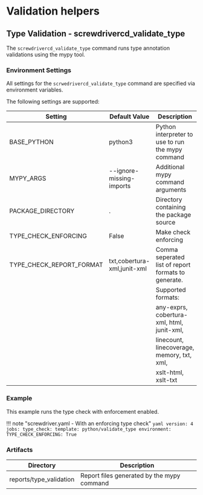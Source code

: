 # Validation helpers


## Type Validation - screwdrivercd_validate_type
 
The `screwdrivercd_validate_type` command runs type annotation validations using the mypy tool.

### Environment Settings

All settings for the `scrwedrivercd_validate_type` command are specified via environment variables.

The following settings are supported:

| Setting                  | Default Value               | Description                                         |
| ------------------------ | --------------------------- | --------------------------- |
| BASE_PYTHON              | python3                     | Python interpreter to use to run the mypy command                          |
| MYPY_ARGS                | --ignore-missing-imports    | Additional mypy command arguments                   |
| PACKAGE_DIRECTORY        | .                           | Directory containing the package source |
| TYPE_CHECK_ENFORCING     | False                       | Make check enforcing                                |
| TYPE_CHECK_REPORT_FORMAT | txt,cobertura-xml,junit-xml | Comma seperated list of report formats to generate. |
|                          |                             | Supported formats:                                  |
|                          |                             | any-exprs, cobertura-xml, html, junit-xml,          |
|                          |                             | linecount, linecoverage, memory, txt, xml,          |
|                          |                             | xslt-html, xslt-txt                                 |


### Example

This example runs the type check with enforcement enabled.

!!! note "screwdriver.yaml - With an enforcing type check"
    ```yaml
    version: 4
    jobs:
        type_check:
            template: python/validate_type
            environment:
                TYPE_CHECK_ENFORCING: True
    ```

### Artifacts

| Directory | Description |
| --------- | ----------- |
| reports/type_validation | Report files generated by the mypy command |

